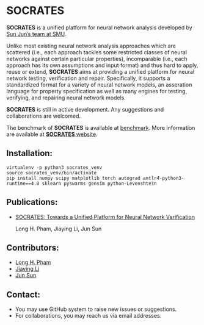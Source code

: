 # SOCRATES

**SOCRATES** is a unified platform for neural network analysis developed by [Sun Jun’s team at SMU](https://sav-smu.github.io/).

Unlike most existing neural network analysis approaches which are scattered (i.e., each approach tackles some restricted classes of neural networks against certain particular properties), incomparable (i.e., each approach has its own assumptions and input format) and thus hard to apply, reuse or extend, **SOCRATES** aims at providing a unified platform for neural network testing, verification and repair. Specifically, it supports a standardized format for a variety of neural network models, an asseration language for property specification as well as many engines for testing, verifying, and repairing neural network models.

**SOCRATES** is still in active development. Any suggestions and collaborations are welcomed.

The benchmark of **SOCRATES** is available at [benchmark](https://figshare.com/s/f2c4959b59cf32da4891). More information are available at [**SOCRATES** website](https://socrates4nn.github.io/).

## Installation:

```
virtualenv -p python3 socrates_venv
source socrates_venv/bin/activate
pip install numpy scipy matplotlib torch autograd antlr4-python3-runtime==4.8 sklearn pyswarms gensim python-Levenshtein
```

## Publications:

- [SOCRATES: Towards a Unified Platform for Neural Network Verification](https://arxiv.org/abs/2007.11206)

  Long H. Pham, Jiaying Li, Jun Sun

## Contributors:

- [Long H. Pham](https://longph1989.bitbucket.io/)
- [Jiaying Li](http://jiaying.li)
- [Jun Sun](http://sunjun.site)

## Contact:

- You may use GitHub system to raise new issues or suggestions.
- For collaborations, you may reach us via email addresses.
